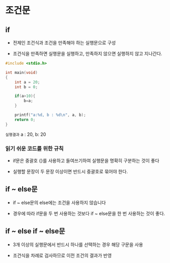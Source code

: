 # 조건문

## if

- 전제인 조건식과 조건을 만족해야 하는 실행문으로 구성

- 조건식을 만족하면 실행문을 실행하고, 만족하지 않으면 실행하지 않고 지나간다.

```C
#include <stdio.h>

int main(void)
{
    int a = 20;
    int b = 0;

    if(a>10){
        b=a;
    }

    printf("a:%d, b : %d\n", a, b);
    return 0;
}
```

`실행결과` a : 20, b: 20

### 읽기 쉬운 코드를 위한 규칙

- if문은 중괄호 {}를 사용하고 들여쓰기하여 실행문을 명확히 구분하는 것이 좋다

- 실행할 문장이 두 문장 이상이면 반드시 중괄호로 묶어야 한다.

## if ~ else문

- if ~ else문의 else에는 조건을 사용하지 않습니다

- 경우에 따라 if문을 두 번 사용하는 것보다 if ~ else문을 한 번 사용하는 것이 좋다.

## if ~ else if ~ else문

- 3개 이상의 실행문에서 반드시 하나를 선택하는 경우 해당 구문을 사용

- 조건식을 차례로 검사하므로 이전 조건의 결과가 반영

